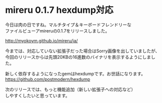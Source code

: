 # mireru 0.1.7 hexdump対応

今日は肉の日ですね。マルチタイプ＆キーボードフレンドリーな  
ファイルビューアmireruの0.1.7をリリースしました。

http://myokoym.github.io/mireru/ja/

今までは、対応していない拡張子だった場合はSorry画像を出していましたが、  
今回のリリースからは先頭20KBの16進数のバイナリを表示するようにしました。

新しく依存するようになったgemはhexdumpです。お世話になります。  
https://github.com/postmodern/hexdump

次のリリースでは、もっと機能追加（新しい拡張子への対応など）  
しやすくしたいと思っています。
